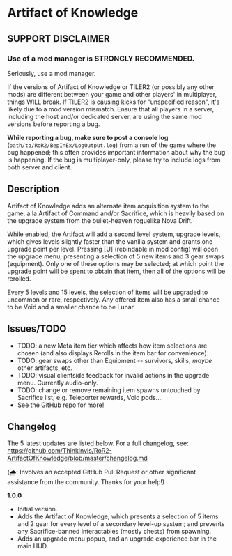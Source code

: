 # Artifact of Knowledge

## SUPPORT DISCLAIMER

### Use of a mod manager is STRONGLY RECOMMENDED.

Seriously, use a mod manager.

If the versions of Artifact of Knowledge or TILER2 (or possibly any other mods) are different between your game and other players' in multiplayer, things WILL break. If TILER2 is causing kicks for "unspecified reason", it's likely due to a mod version mismatch. Ensure that all players in a server, including the host and/or dedicated server, are using the same mod versions before reporting a bug.

**While reporting a bug, make sure to post a console log** (`path/to/RoR2/BepInEx/LogOutput.log`) from a run of the game where the bug happened; this often provides important information about why the bug is happening. If the bug is multiplayer-only, please try to include logs from both server and client.

## Description

Artifact of Knowledge adds an alternate item acquisition system to the game, a la Artifact of Command and/or Sacrifice, which is heavily based on the upgrade system from the bullet-heaven roguelike Nova Drift.

While enabled, the Artifact will add a second level system, upgrade levels, which gives levels slightly faster than the vanilla system and grants one upgrade point per level. Pressing [U] (rebindable in mod config) will open the upgrade menu, presenting a selection of 5 new items and 3 gear swaps (equipment). Only one of these options may be selected; at which point the upgrade point will be spent to obtain that item, then all of the options will be rerolled.

Every 5 levels and 15 levels, the selection of items will be upgraded to uncommon or rare, respectively. Any offered item also has a small chance to be Void and a smaller chance to be Lunar.

## Issues/TODO

- TODO: a new Meta item tier which affects how item selections are chosen (and also displays Rerolls in the item bar for convenience).
- TODO: gear swaps other than Equipment -- survivors, skills, *maybe* other artifacts, etc.
- TODO: visual clientside feedback for invalid actions in the upgrade menu. Currently audio-only.
- TODO: change or remove remaining item spawns untouched by Sacrifice list, e.g. Teleporter rewards, Void pods....
- See the GitHub repo for more!

## Changelog

The 5 latest updates are listed below. For a full changelog, see: https://github.com/ThinkInvis/RoR2-ArtifactOfKnowledge/blob/master/changelog.md

(🌧︎: Involves an accepted GitHub Pull Request or other significant assistance from the community. Thanks for your help!)

**1.0.0**

- Initial version.
- Adds the Artifact of Knowledge, which presents a selection of 5 items and 2 gear for every level of a secondary level-up system; and prevents any Sacrifice-banned interactables (mostly chests) from spawning.
- Adds an upgrade menu popup, and an upgrade experience bar in the main HUD.